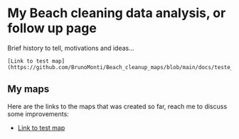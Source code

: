 # My Beach cleaning data analysis, or follow up page

Brief history to tell, motivations and ideas...
<!--
 `automating-gis-processes.github.io/exercise-5-MyGitHubUserName`

Here is an example how to do it in MarkDown for user HTenkanen:
-->
```
[Link to test map](https://github.com/BrunoMonti/Beach_cleanup_maps/blob/main/docs/teste_map.html)
```

## My maps

Here are the links to the maps that was created so far, reach me to discuss some improvements:

 - [Link to test map](https://github.com/BrunoMonti/Beach_cleanup_maps/blob/main/docs/teste_map.html)
